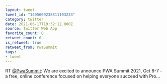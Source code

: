 ```yaml
---
layout: tweet
tweet_id: "1405609238811103233"
category: twitter
date: 2021-06-17T19:32:12.000Z
source: Twitter Web App
favorite_count: 0
retweet_count: 0
is_retweet: true
retweet_from: PwaSummit
tags:
- tweet
---
```


RT [@PwaSummit](https://twitter.com/@PwaSummit): We are excited to announce PWA Summit 2021, Oct 6-7 - a free, online conference focused on helping everyone succeed with Pro…

